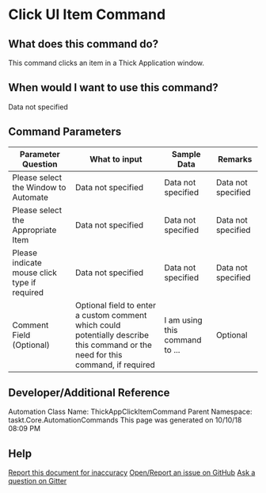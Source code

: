 <!--TITLE: Click UI Item Command -->
<!-- SUBTITLE: a command in the Input Commands group -->
# Click UI Item Command


## What does this command do?
This command clicks an item in a Thick Application window.


## When would I want to use this command?
Data not specified


## Command Parameters
| Parameter Question   	| What to input  	|  Sample Data 	| Remarks  	|
| ---                    | ---               | ---           | ---       |
|Please select the Window to Automate|Data not specified|Data not specified|Data not specified|
|Please select the Appropriate Item|Data not specified|Data not specified|Data not specified|
|Please indicate mouse click type if required|Data not specified|Data not specified|Data not specified|
|Comment Field (Optional)|Optional field to enter a custom comment which could potentially describe this command or the need for this command, if required|I am using this command to ...|Optional|


## Developer/Additional Reference
Automation Class Name: ThickAppClickItemCommand
Parent Namespace: taskt.Core.AutomationCommands
This page was generated on 10/10/18 08:09 PM


## Help
[Report this document for inaccuracy](/#)
[Open/Report an issue on GitHub](/#)
[Ask a question on Gitter](/#)
